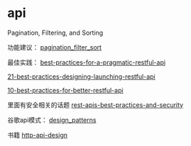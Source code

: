 api 
==========

Pagination, Filtering, and Sorting

功能建议：
[pagination_filter_sort](https://specs.openstack.org/openstack/api-wg/guidelines/pagination_filter_sort.html)

最佳实践：
[best-practices-for-a-pragmatic-restful-api](https://www.vinaysahni.com/best-practices-for-a-pragmatic-restful-api)

[21-best-practices-designing-launching-restful-api](https://www.snyxius.com/21-best-practices-designing-launching-restful-api/)

[10-best-practices-for-better-restful-api](https://blog.mwaysolutions.com/2014/06/05/10-best-practices-for-better-restful-api/)

里面有安全相关的话题
[rest-apis-best-practices-and-security](https://blog.wishtack.com/rest-apis-best-practices-and-security/)

谷歌api模式：
[design_patterns](https://cloud.google.com/apis/design/design_patterns#list_pagination)

书籍
[http-api-design](https://www.gitbook.com/book/geemus/http-api-design/details)

